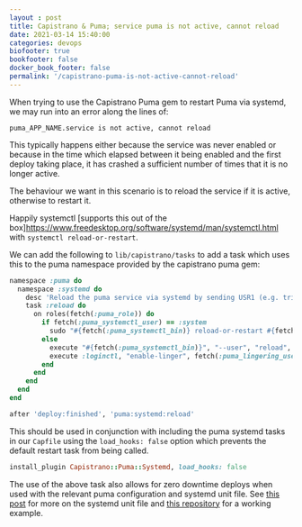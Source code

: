 ```yaml
---
layout : post
title: Capistrano & Puma; service puma is not active, cannot reload
date: 2021-03-14 15:40:00
categories: devops
biofooter: true
bookfooter: false
docker_book_footer: false
permalink: '/capistrano-puma-is-not-active-cannot-reload'
---
```


When trying to use the Capistrano Puma gem to restart Puma via systemd, we may run into an error along the lines of:

```
puma_APP_NAME.service is not active, cannot reload
```

This typically happens either because the service was never enabled or because in the time which elapsed between it being enabled and the first deploy taking place, it has crashed a sufficient number of times that it is no longer active.

The behaviour we want in this scenario is to reload the service if it is active, otherwise to restart it.

Happily systemctl [supports this out of the box]<https://www.freedesktop.org/software/systemd/man/systemctl.html> with `systemctl reload-or-restart`.

We can add the following to `lib/capistrano/tasks` to add a task which uses this to the puma namespace provided by the capistrano puma gem:

```ruby
namespace :puma do
  namespace :systemd do
    desc 'Reload the puma service via systemd by sending USR1 (e.g. trigger a zero downtime deploy)'
    task :reload do
      on roles(fetch(:puma_role)) do
        if fetch(:puma_systemctl_user) == :system
          sudo "#{fetch(:puma_systemctl_bin)} reload-or-restart #{fetch(:puma_service_unit_name)}"
        else
          execute "#{fetch(:puma_systemctl_bin)}", "--user", "reload", fetch(:puma_service_unit_name)
          execute :loginctl, "enable-linger", fetch(:puma_lingering_user) if fetch(:puma_enable_lingering)
        end
      end
    end
  end
end

after 'deploy:finished', 'puma:systemd:reload'
```

This should be used in conjunction with including the puma systemd tasks in our `Capfile` using the `load_hooks: false` option which prevents the default restart task from being called.

```ruby
install_plugin Capistrano::Puma::Systemd, load_hooks: false
```

The use of the above task also allows for zero downtime deploys when used with the relevant puma configuration and systemd unit file. See [this post](/capistrano-puma-neither-valid-executable-nor-absolute-path) for more on the systemd unit file and [this repository](https://github.com/TalkingQuickly/rdra_rails6_example) for a working example.